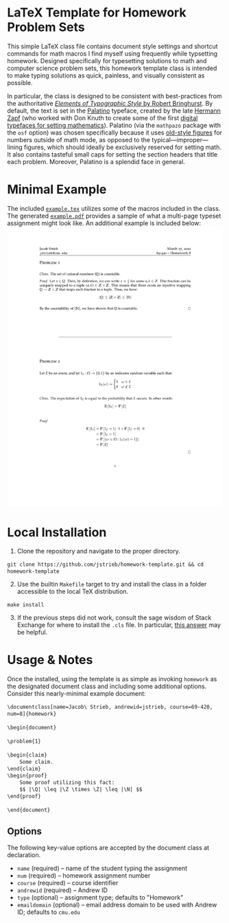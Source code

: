 # LaTeX Template for Homework Problem Sets

This simple LaTeX class file contains document style settings and shortcut commands for math macros I find myself using frequently while typsetting homework. Designed specifically for typesetting solutions to math and computer science problem sets, this homework template class is intended to make typing solutions as quick, painless, and visually consistent as possible.

In particular, the class is designed to be consistent with best-practices from the authoritative [_Elements of Typographic Style_ by Robert Bringhurst](https://en.wikipedia.org/wiki/The_Elements_of_Typographic_Style). By default, the text is set in the [Palatino](https://en.wikipedia.org/wiki/Palatino) typeface, created by the late [Hermann Zapf](https://en.wikipedia.org/wiki/Hermann_Zapf) (who worked with Don Knuth to create some of the first [digital typefaces for setting mathematics](http://ultrasparky.org/school/pdf/DanielRhatigan_Dissertation.pdf)). Palatino (via the `mathpazo` package with the `osf` option) was chosen specifically because it uses [old-style figures](https://en.wikipedia.org/wiki/Text_figures) for numbers outside of math mode, as opposed to the typical—improper—lining figures, which should ideally be exclusively reserved for setting math. It also contains tasteful small caps for setting the section headers that title each problem. Moreover, Palatino is a splendid face in general.


# Minimal Example

The included [`example.tex`](example.tex) utilizes some of the macros included in the class. The generated [`example.pdf`](example.pdf) provides a sample of what a multi-page typeset assignment might look like. An additional example is included below:
![Single-page example](example.png?raw=true)


# Local Installation

1. Clone the repository and navigate to the proper directory.
```
git clone https://github.com/jstrieb/homework-template.git && cd homework-template
```

2. Use the builtin `Makefile` target to try and install the class in a folder accessible to the local TeX distribution.
```
make install
```

3. If the previous steps did not work, consult the sage wisdom of Stack Exchange for where to install the `.cls` file. In particular, [this answer](https://tex.stackexchange.com/a/1138/150811) may be helpful.

# Usage & Notes

Once the installed, using the template is as simple as invoking `homework` as the designated document class and including some additional options. Consider this nearly-minimal example document:
```
\documentclass[name=Jacob\ Strieb, andrewid=jstrieb, course=69-420, num=8]{homework}

\begin{document}
    
\problem{1}

\begin{claim}
    Some claim.
\end{claim}
\begin{proof}
    Some proof utilizing this fact:
    $$ |\Q| \leq |\Z \times \Z| \leq |\N| $$
\end{proof}

\end{document}
```

## Options

The following key-value options are accepted by the document class at declaration.
- `name` (required) – name of the student typing the assignment
- `num` (required) – homework assignment number
- `course` (required) – course identifier
- `andrewid` (required) – Andrew ID
- `type` (optional) – assignment type; defaults to "Homework"
- `emaildomain` (optional) – email address domain to be used with Andrew ID; defaults to `cmu.edu`
